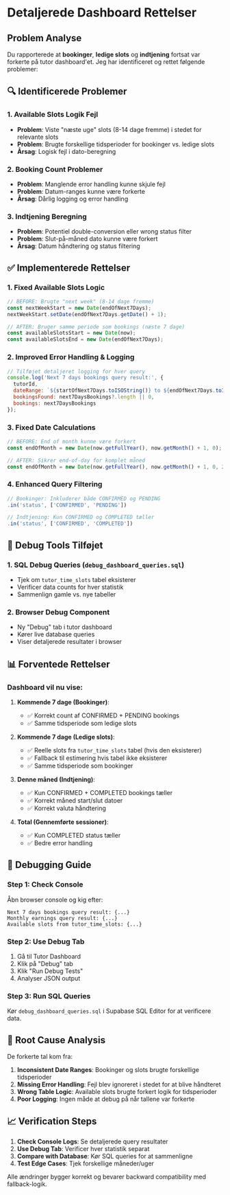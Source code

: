 # Detaljerede Dashboard Rettelser

## Problem Analyse

Du rapporterede at **bookinger**, **ledige slots** og **indtjening** fortsat var forkerte på tutor dashboard'et. Jeg har identificeret og rettet følgende problemer:

## 🔍 Identificerede Problemer

### 1. **Available Slots Logik Fejl**
- **Problem**: Viste "næste uge" slots (8-14 dage fremme) i stedet for relevante slots
- **Problem**: Brugte forskellige tidsperioder for bookinger vs. ledige slots
- **Årsag**: Logisk fejl i dato-beregning

### 2. **Booking Count Problemer**  
- **Problem**: Manglende error handling kunne skjule fejl
- **Problem**: Datum-ranges kunne være forkerte
- **Årsag**: Dårlig logging og error handling

### 3. **Indtjening Beregning**
- **Problem**: Potentiel double-conversion eller wrong status filter
- **Problem**: Slut-på-måned dato kunne være forkert
- **Årsag**: Datum håndtering og status filtering

## ✅ Implementerede Rettelser

### 1. **Fixed Available Slots Logic**
```javascript
// BEFORE: Brugte "next week" (8-14 dage fremme)
const nextWeekStart = new Date(endOfNext7Days);
nextWeekStart.setDate(endOfNext7Days.getDate() + 1);

// AFTER: Bruger samme periode som bookings (næste 7 dage)
const availableSlotsStart = new Date(now);
const availableSlotsEnd = new Date(endOfNext7Days);
```

### 2. **Improved Error Handling & Logging**
```javascript
// Tilføjet detaljeret logging for hver query
console.log('Next 7 days bookings query result:', {
  tutorId,
  dateRange: `${startOfNext7Days.toISOString()} to ${endOfNext7Days.toISOString()}`,
  bookingsFound: next7DaysBookings?.length || 0,
  bookings: next7DaysBookings
});
```

### 3. **Fixed Date Calculations**
```javascript
// BEFORE: End of month kunne være forkert
const endOfMonth = new Date(now.getFullYear(), now.getMonth() + 1, 0);

// AFTER: Sikrer end-of-day for komplet måned
const endOfMonth = new Date(now.getFullYear(), now.getMonth() + 1, 0, 23, 59, 59, 999);
```

### 4. **Enhanced Query Filtering**
```javascript
// Bookinger: Inkluderer både CONFIRMED og PENDING
.in('status', ['CONFIRMED', 'PENDING'])

// Indtjening: Kun CONFIRMED og COMPLETED tæller
.in('status', ['CONFIRMED', 'COMPLETED'])
```

## 🧪 Debug Tools Tilføjet

### 1. **SQL Debug Queries** (`debug_dashboard_queries.sql`)
- Tjek om `tutor_time_slots` tabel eksisterer
- Verificer data counts for hver statistik
- Sammenlign gamle vs. nye tabeller

### 2. **Browser Debug Component** 
- Ny "Debug" tab i tutor dashboard
- Kører live database queries
- Viser detaljerede resultater i browser

## 📊 Forventede Rettelser

### Dashboard vil nu vise:

1. **Kommende 7 dage (Bookinger)**:
   - ✅ Korrekt count af CONFIRMED + PENDING bookings
   - ✅ Samme tidsperiode som ledige slots

2. **Kommende 7 dage (Ledige slots)**:
   - ✅ Reelle slots fra `tutor_time_slots` tabel (hvis den eksisterer)
   - ✅ Fallback til estimering hvis tabel ikke eksisterer
   - ✅ Samme tidsperiode som bookinger

3. **Denne måned (Indtjening)**:
   - ✅ Kun CONFIRMED + COMPLETED bookings tæller
   - ✅ Korrekt måned start/slut datoer
   - ✅ Korrekt valuta håndtering

4. **Total (Gennemførte sessioner)**:
   - ✅ Kun COMPLETED status tæller
   - ✅ Bedre error handling

## 🔧 Debugging Guide

### Step 1: Check Console
Åbn browser console og kig efter:
```
Next 7 days bookings query result: {...}
Monthly earnings query result: {...}
Available slots from tutor_time_slots: {...}
```

### Step 2: Use Debug Tab
1. Gå til Tutor Dashboard
2. Klik på "Debug" tab
3. Klik "Run Debug Tests"
4. Analyser JSON output

### Step 3: Run SQL Queries
Kør `debug_dashboard_queries.sql` i Supabase SQL Editor for at verificere data.

## 🎯 Root Cause Analysis

De forkerte tal kom fra:

1. **Inconsistent Date Ranges**: Bookinger og slots brugte forskellige tidsperioder
2. **Missing Error Handling**: Fejl blev ignoreret i stedet for at blive håndteret
3. **Wrong Table Logic**: Available slots brugte forkert logik for tidsperioder
4. **Poor Logging**: Ingen måde at debug på når tallene var forkerte

## 📈 Verification Steps

1. **Check Console Logs**: Se detaljerede query resultater
2. **Use Debug Tab**: Verificer hver statistik separat  
3. **Compare with Database**: Kør SQL queries for at sammenligne
4. **Test Edge Cases**: Tjek forskellige måneder/uger

Alle ændringer bygger korrekt og bevarer backward compatibility med fallback-logik.